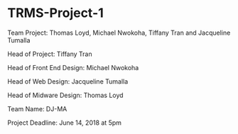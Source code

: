 # TRMS-Project-1
Team Project: Thomas Loyd, Michael Nwokoha, Tiffany Tran and Jacqueline Tumalla

Head of Project: Tiffany Tran

Head of Front End Design: Michael Nwokoha

Head of Web Design: Jacqueline Tumalla

Head of Midware Design: Thomas Loyd

Team Name: DJ-MA

Project Deadline: June 14, 2018 at 5pm
